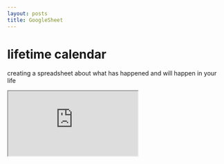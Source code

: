 ```yaml
---
layout: posts
title: GoogleSheet
---
```



# lifetime calendar

creating a spreadsheet about what has happened and will happen in your life

<!-- view my spreadsheet <a href="https://docs.google.com/spreadsheets/d/1o3FFgwfnUr3Y__PRYzGB3LXCV03SfdpLRFKRRKDsA74/edit?usp=sharing">here</a> -->


<iframe src="https://docs.google.com/spreadsheets/d/e/2PACX-1vTmIpnJG-gttXhxtr-qtIZ4jALlHeIm_YiqjTzH3WG_mZVVgqixR2k8h47O3VTwxIFnxjrNSPr6Fntu/pubhtml?gid=0&amp;single=true&amp;widget=true&amp;headers=false"></iframe>